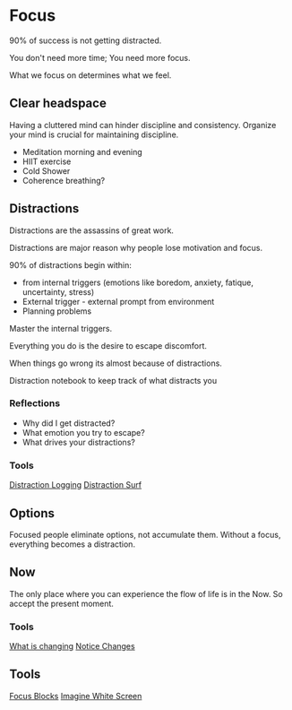 # Focus
90% of success is not getting distracted.

You don't need more time; You need more focus.

What we focus on determines what we feel.

## Clear headspace
Having a cluttered mind can hinder discipline and consistency. Organize your mind is crucial for maintaining discipline.

- Meditation morning and evening
- HIIT exercise
- Cold Shower
- Coherence breathing?

## Distractions
Distractions are the assassins of great work. 

Distractions are major reason why people lose motivation and focus.

90% of distractions begin within:
 - from internal triggers (emotions like boredom, anxiety, fatique, uncertainty, stress)
 - External trigger - external prompt from environment
 - Planning problems

Master the internal triggers. 


Everything you do is the desire to escape discomfort.

When things go wrong its almost because of distractions.

Distraction notebook to keep track of what distracts you

### Reflections
- Why did I get distracted?
- What emotion you try to escape?
- What drives your distractions?

### Tools

[Distraction Logging](../Tools/DistractionLogging.md)
[Distraction Surf](../Tools/DistractionSurf.md)
## Options
Focused people eliminate options, not accumulate them.
Without a focus, everything becomes a distraction.
## Now
The only place where you can experience the flow of life is in the Now. So accept the present moment.

### Tools
[What is changing](../Tools/NoticeChangingEnvironment.md)
[Notice Changes](../Tools/NoticeChanges.md)



## Tools
[Focus Blocks](../Tools/FocusBlocks.md)
[Imagine White Screen](../Tools/ImagineWhiteScreen.md)